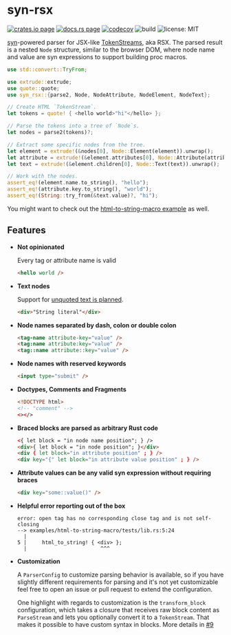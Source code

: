 # syn-rsx

[![crates.io page](https://img.shields.io/crates/v/syn-rsx.svg)](https://crates.io/crates/syn-rsx)
[![docs.rs page](https://docs.rs/syn-rsx/badge.svg)](https://docs.rs/syn-rsx/)
[![codecov](https://codecov.io/gh/stoically/syn-rsx/branch/main/graph/badge.svg?token=2LMJ8YEV92)](https://codecov.io/gh/stoically/syn-rsx)
![build](https://github.com/stoically/syn-rsx/workflows/ci/badge.svg)
![license: MIT](https://img.shields.io/crates/l/syn-rsx.svg)

[syn](https://github.com/dtolnay/syn)-powered parser for JSX-like [TokenStreams](https://doc.rust-lang.org/proc_macro/struct.TokenStream.html), aka RSX. The parsed result is a nested `Node` structure, similar to the browser DOM, where node name and value are syn expressions to support building proc macros.

```rust
use std::convert::TryFrom;

use extrude::extrude;
use quote::quote;
use syn_rsx::{parse2, Node, NodeAttribute, NodeElement, NodeText};

// Create HTML `TokenStream`.
let tokens = quote! { <hello world>"hi"</hello> };

// Parse the tokens into a tree of `Node`s.
let nodes = parse2(tokens)?;

// Extract some specific nodes from the tree.
let element = extrude!(&nodes[0], Node::Element(element)).unwrap();
let attribute = extrude!(&element.attributes[0], Node::Attribute(attribute)).unwrap();
let text = extrude!(&element.children[0], Node::Text(text)).unwrap();

// Work with the nodes.
assert_eq!(element.name.to_string(), "hello");
assert_eq!(attribute.key.to_string(), "world");
assert_eq!(String::try_from(&text.value)?, "hi");
```

You might want to check out the [html-to-string-macro example] as well.

## Features

- **Not opinionated**

  Every tag or attribute name is valid

  ```html
  <hello world />
  ```

- **Text nodes**

  Support for [unquoted text is planned].

  ```html
  <div>"String literal"</div>
  ```

- **Node names separated by dash, colon or double colon**

  ```html
  <tag-name attribute-key="value" />
  <tag:name attribute:key="value" />
  <tag::name attribute::key="value" />
  ```

- **Node names with reserved keywords**

  ```html
  <input type="submit" />
  ```

- **Doctypes, Comments and Fragments**

  ```html
  <!DOCTYPE html>
  <!-- "comment" -->
  <></>
  ```

- **Braced blocks are parsed as arbitrary Rust code**

  ```html
  <{ let block = "in node name position"; } />
  <div>{ let block = "in node position"; }</div>
  <div { let block="in attribute position" ; } />
  <div key="{" let block="in attribute value position" ; } />
  ```

- **Attribute values can be any valid syn expression without requiring braces**

  ```html
  <div key="some::value()" />
  ```

- **Helpful error reporting out of the box**

  ```rust,no-run
  error: open tag has no corresponding close tag and is not self-closing
  --> examples/html-to-string-macro/tests/lib.rs:5:24
    |
  5 |     html_to_string! { <div> };
    |                        ^^^
  ```

- **Customization**

  A `ParserConfig` to customize parsing behavior is available, so if you have
  slightly different requirements for parsing and it's not yet customizable
  feel free to open an issue or pull request to extend the configuration.

  One highlight with regards to customization is the `transform_block`
  configuration, which takes a closure that receives raw block content as
  `ParseStream` and lets you optionally convert it to a `TokenStream`. That makes it
  possible to have custom syntax in blocks. More details in [#9]

[`syn`]: /syn
[`tokenstream`]: https://doc.rust-lang.org/proc_macro/struct.TokenStream.html
[unquoted text is planned]: https://github.com/stoically/syn-rsx/issues/2
[#9]: https://github.com/stoically/syn-rsx/issues/9
[html-to-string-macro example]: https://github.com/stoically/syn-rsx/tree/main/examples/html-to-string-macro
